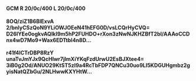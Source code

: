 #### GCM R 20/0c/400 L 20/0c/400
**8OQ/ziZ1B6BIExvA**<br/>**2/bnlyCSzQoN9YLiOWJOEeN41hEFG0D/vsLCQrHyCVQ=**<br/>**D26lYEe0ogkvAQIkI9m5hP2FUHDO+rXon3zNwNJKHZBfT2bl/AAAoCCDnx4wD7Mo9+Wax6EDTtbI4n8D...**<br/><br/>
**r41f4ICTrDBP8RzY**<br/>**unaTvJmYJx9QcHlwr7jlmXiYKqFzdUrwU2EsBJXtee4=**<br/>**3iB0g2Od/ANUO29KtST5zI9a4RcTbFDP7QNCu30uo9LI5KDGUHgmbz2gyisNatQZbGu/2NLHwwKXYHtW...**
